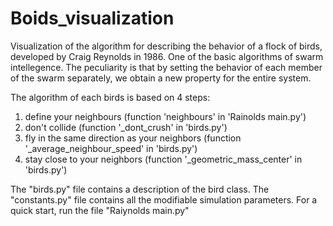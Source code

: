 # Boids_visualization
Visualization of the algorithm for describing the behavior of a flock of birds, developed by Craig Reynolds in 1986. One of the basic algorithms of swarm intellegence.
The peculiarity is that by setting the behavior of each member of the swarm separately, we obtain a new property for the entire system.

The algorithm of each birds is based on 4 steps:
1) define your neighbours (function 'neighbours' in 'Rainolds main.py')
2) don't collide (function '_dont_crush' in 'birds.py')
3) fly in the same direction as your neighbors (function '_average_neighbour_speed' in 'birds.py')
4) stay close to your neighbors (function '_geometric_mass_center' in 'birds.py')

The "birds.py" file contains a description of the bird class. The "constants.py" file contains all the modifiable simulation parameters. 
For a quick start, run the file "Raiynolds main.py"
